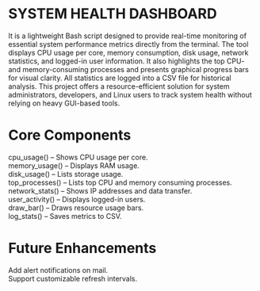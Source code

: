 # SYSTEM HEALTH DASHBOARD

It is a lightweight Bash script designed to provide real-time monitoring
of essential system performance metrics directly from the terminal. The tool displays CPU usage per core,
memory consumption, disk usage, network statistics, and logged-in user information. It also highlights the top
CPU- and memory-consuming processes and presents graphical progress bars for visual clarity. All statistics are
logged into a CSV file for historical analysis. This project offers a resource-efficient solution for system
administrators, developers, and Linux users to track system health without relying on heavy GUI-based tools.

# Core Components
  cpu_usage() – Shows CPU usage per core.  
  memory_usage() – Displays RAM usage.  
  disk_usage() – Lists storage usage.  
  top_processes() – Lists top CPU and memory consuming processes.  
  network_stats() – Shows IP addresses and data transfer.  
  user_activity() – Displays logged-in users.  
  draw_bar() – Draws resource usage bars.  
  log_stats() – Saves metrics to CSV.  

# Future Enhancements
  Add alert notifications on mail.  
  Support customizable refresh intervals.  
